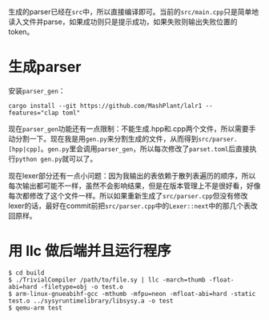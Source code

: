 生成的parser已经在`src`中，所以直接编译即可。当前的`src/main.cpp`只是简单地读入文件并parse，如果成功则只是提示成功，如果失败则输出失败位置的token。

# 生成parser

安装`parser_gen`：

```
cargo install --git https://github.com/MashPlant/lalr1 --features="clap toml"
```

现在`parser_gen`功能还有一点限制：不能生成.hpp和.cpp两个文件，所以需要手动分割一下。现在我是用`gen.py`来分割生成的文件，从而得到`src/parser.[hpp|cpp]`。`gen.py`里会调用`parser_gen`，所以每次修改了`parset.toml`后直接执行`python gen.py`就可以了。

现在lexer部分还有一点小问题：因为我输出的表依赖于散列表遍历的顺序，所以每次输出都可能不一样，虽然不会影响结果，但是在版本管理上不是很好看，好像每次都修改了这个文件一样。所以如果重新生成了`src/parser.cpp`但没有修改lexer的话，最好在commit前把`src/parser.cpp`中的`Lexer::next`中的那几个表改回原样。

# 用 llc 做后端并且运行程序

```shell
$ cd build
$ ./TrivialCompiler /path/to/file.sy | llc -march=thumb -float-abi=hard -filetype=obj -o test.o
$ arm-linux-gnueabihf-gcc -mthumb -mfpu=neon -mfloat-abi=hard -static test.o ../sysyruntimelibrary/libsysy.a -o test
$ qemu-arm test
```
